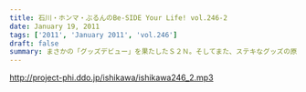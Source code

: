 ```yaml
---
title: 石川・ホンマ・ぶるんのBe-SIDE Your Life! vol.246-2
date: January 19, 2011
tags: ['2011', 'January 2011', 'vol.246']
draft: false
summary: まさかの「グッズデビュー」を果たしたＳ２Ｎ。そしてまた、ステキなグッズの原案が上がってきていますがこれがまた・・・。ナイスなジャージ生活を保証してくれそうな予感。NAMAE
---
```


http://project-phi.ddo.jp/ishikawa/ishikawa246_2.mp3

